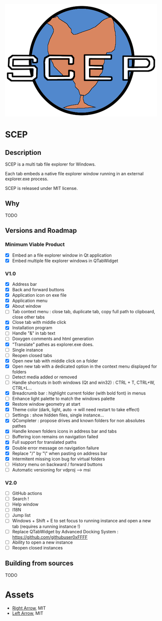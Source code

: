 ![SCEP logo](code/SCEP/resources/SCEP/images/SCEP-full.png "SCEP")

# SCEP

## Description

SCEP is a multi tab file explorer for Windows.

Each tab embeds a native file explorer window running in an external explorer.exe process.

SCEP is released under MIT license.

## Why

TODO

## Versions and Roadmap

### Minimum Viable Product

- [x] Embed an a file explorer window in Qt application
- [x] Embed multiple file explorer windows in QTabWidget

### V1.0

- [x] Address bar
- [x] Back and forward buttons
- [x] Application icon on exe file
- [x] Application menu
- [x] About window
- [ ] Tab context menu : close tab, duplicate tab, copy full path to clipboard, close other tabs
- [x] Close tab with middle click
- [x] Installation program
- [ ] Handle "&" in tab text
- [ ] Doxygen comments and html generation
- [x] "Translate" pathes as explorer.exe does.
- [ ] Single instance
- [ ] Reopen closed tabs
- [x] Open new tab with middle click on a folder
- [x] Open new tab with a dedicated option in the context menu displayed for folders
- [ ] Detect media added or removed
- [ ] Handle shortcuts in both windows (Qt and win32) : CTRL + T, CTRL+W, CTRL+L...
- [x] Breadcrumb bar : highlight current folder (with bold font) in menus
- [ ] Enhance light palette to match the windows palette
- [x] Restore window geometry at start
- [x] Theme color (dark, light, auto -> will need restart to take effect)
- [ ] Settings : show hidden files, single instance...
- [x] QCompleter : propose drives and known folders for non absolutes pathes
- [x] Handle known folders icons in address bar and tabs
- [ ] Buffering icon remains on navigation failed
- [x] Full support for translated paths
- [x] Double error message on navigation failure
- [x] Replace "/" by "\\" when pasting on address bar
- [x] Intermitent missing icon bug for virtual folders
- [ ] History menu on backward / forward buttons
- [ ] Automatic versioning for vdproj --> msi

### V2.0

- [ ] GitHub actions
- [ ] Search !
- [ ] Help window
- [ ] I18N
- [ ] Jump list
- [ ] Windows + Shift + E to set focus to running instance and open a new tab
  (requires a running instance !)
- [ ] Replace QTabWidget by Advanced Docking System : https://github.com/githubuser0xFFFF
- [ ] Ability to open a new instance
- [ ] Reopen closed instances

## Building from sources

TODO





# Assets
* [Right Arrow](https://www.iconfinder.com/icons/211607/right_arrow_icon), MIT
* [Left Arrow](https://www.iconfinder.com/icons/211689/left_arrow_icon), MIT